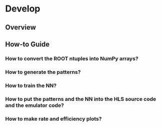 # Develop

## Overview

## How-to Guide

### How to convert the ROOT ntuples into NumPy arrays?

### How to generate the patterns?

### How to train the NN?

### How to put the patterns and the NN into the HLS source code and the emulator code?

### How to make rate and efficiency plots?
